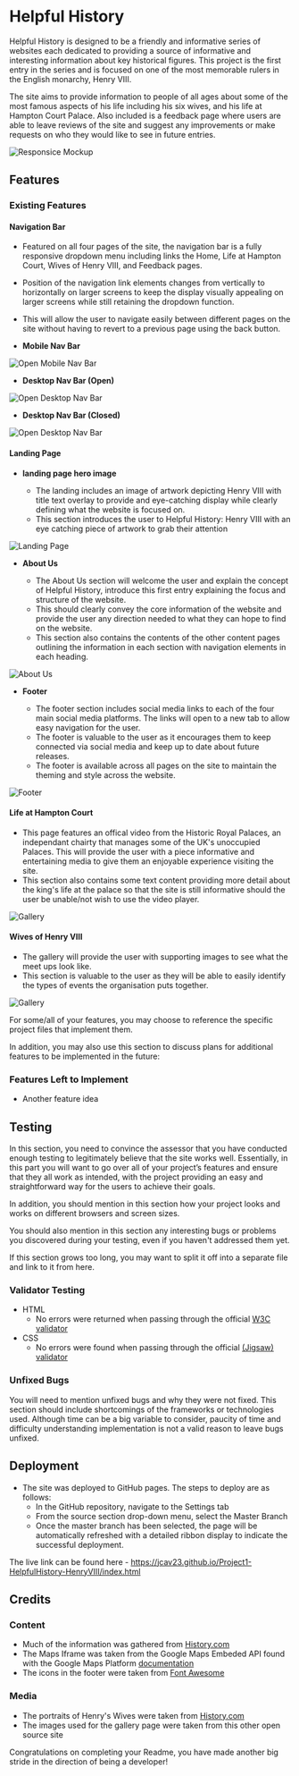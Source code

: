 # Helpful History

Helpful History is designed to be a friendly and informative series of websites each dedicated to providing a source of informative and interesting information about key historical figures. This project is the first entry in the series and is focused on one of the most memorable rulers in the English monarchy, Henry VIII. 

The site aims to provide information to people of all ages about some of the most famous aspects of his life including his six wives, and his life at Hampton Court Palace. Also included is a feedback page where users are able to leave reviews of the site and suggest any improvements or make requests on who they would like to see in future entries.

![Responsice Mockup](./assets/readme-images/responsive-mockup.png)

## Features 

### Existing Features

#### Navigation Bar

  - Featured on all four pages of the site, the navigation bar is a fully responsive dropdown menu including links the Home, Life at Hampton Court, Wives of Henry VIII, and Feedback pages.
  - Position of the navigation link elements changes from vertically to horizontally on larger screens to keep the display visually appealing on larger screens while still retaining the dropdown function.
  - This will allow the user to navigate easily between different pages on the site without having to revert to a previous page using the back button.
  
- __Mobile Nav Bar__
  
![Open Mobile Nav Bar](./assets/readme-images/mobile-nav.png)

- __Desktop Nav Bar (Open)__

![Open Desktop Nav Bar](./assets/readme-images/desktop-nav-open.png)

- __Desktop Nav Bar (Closed)__

![Open Desktop Nav Bar](./assets/assets/readme-images/desktop-nav-closed.png)

#### Landing Page

- __landing page hero image__

  - The landing includes an image of artwork depicting Henry VIII with title text overlay to provide and eye-catching display while clearly defining what the website is focused on. 
  - This section introduces the user to Helpful History: Henry VIII with an eye catching piece of artwork to grab their attention

![Landing Page](./assets/readme-images/landing-hero.png)

- __About Us__

  - The About Us section will welcome the user and explain the concept of Helpful History, introduce this first entry explaining the focus and structure of the website.
  - This should clearly convey the core information of the website and provide the user any direction needed to what they can hope to find on the website.
  - This section also contains the contents of the other content pages outlining the information in each section with navigation elements in each heading. 

![About Us](./assets/readme-images/about-us.png)

- __Footer__ 

  - The footer section includes social media links to each of the four main social media platforms. The links will open to a new tab to allow easy navigation for the user. 
  - The footer is valuable to the user as it encourages them to keep connected via social media and keep up to date about future releases.
  - The footer is available across all pages on the site to maintain the theming and style across the website. 

![Footer](./assets/readme-images/footer.png)

#### Life at Hampton Court

  - This page features an offical video from the Historic Royal Palaces, an independant chairty that manages some of the UK's unoccupied Palaces. This will provide the user with a piece informative and entertaining media to give them an enjoyable experience visiting the site. 
  - This section also contains some text content providing more detail about the king's life at the palace so that the site is still informative should the user be unable/not wish to use the video player.

![Gallery](https://github.com/lucyrush/readme-template/blob/master/media/love_running_gallery.png)

#### Wives of Henry VIII

  - The gallery will provide the user with supporting images to see what the meet ups look like. 
  - This section is valuable to the user as they will be able to easily identify the types of events the organisation puts together. 

![Gallery](https://github.com/lucyrush/readme-template/blob/master/media/love_running_gallery.png)

For some/all of your features, you may choose to reference the specific project files that implement them.

In addition, you may also use this section to discuss plans for additional features to be implemented in the future:

### Features Left to Implement

- Another feature idea

## Testing 

In this section, you need to convince the assessor that you have conducted enough testing to legitimately believe that the site works well. Essentially, in this part you will want to go over all of your project’s features and ensure that they all work as intended, with the project providing an easy and straightforward way for the users to achieve their goals.

In addition, you should mention in this section how your project looks and works on different browsers and screen sizes.

You should also mention in this section any interesting bugs or problems you discovered during your testing, even if you haven't addressed them yet.

If this section grows too long, you may want to split it off into a separate file and link to it from here.


### Validator Testing 

- HTML
  - No errors were returned when passing through the official [W3C validator](https://validator.w3.org/nu/?doc=https%3A%2F%2Fcode-institute-org.github.io%2Flove-running-2.0%2Findex.html)
- CSS
  - No errors were found when passing through the official [(Jigsaw) validator](https://jigsaw.w3.org/css-validator/validator?uri=https%3A%2F%2Fvalidator.w3.org%2Fnu%2F%3Fdoc%3Dhttps%253A%252F%252Fcode-institute-org.github.io%252Flove-running-2.0%252Findex.html&profile=css3svg&usermedium=all&warning=1&vextwarning=&lang=en#css)

### Unfixed Bugs

You will need to mention unfixed bugs and why they were not fixed. This section should include shortcomings of the frameworks or technologies used. Although time can be a big variable to consider, paucity of time and difficulty understanding implementation is not a valid reason to leave bugs unfixed. 

## Deployment
- The site was deployed to GitHub pages. The steps to deploy are as follows: 
  - In the GitHub repository, navigate to the Settings tab 
  - From the source section drop-down menu, select the Master Branch
  - Once the master branch has been selected, the page will be automatically refreshed with a detailed ribbon display to indicate the successful deployment. 

The live link can be found here - https://jcav23.github.io/Project1-HelpfulHistory-HenryVIII/index.html 


## Credits 

### Content 

- Much of the information was gathered from [History.com](https://www.history.com/news/henry-viii-wives)
- The Maps Iframe was taken from the Google Maps Embeded API found with the Google Maps Platform [documentation](https://developers.google.com/maps)
- The icons in the footer were taken from [Font Awesome](https://fontawesome.com/)

### Media

- The portraits of Henry's Wives were taken from [History.com](https://www.history.com/news/henry-viii-wives)
- The images used for the gallery page were taken from this other open source site


Congratulations on completing your Readme, you have made another big stride in the direction of being a developer! 
